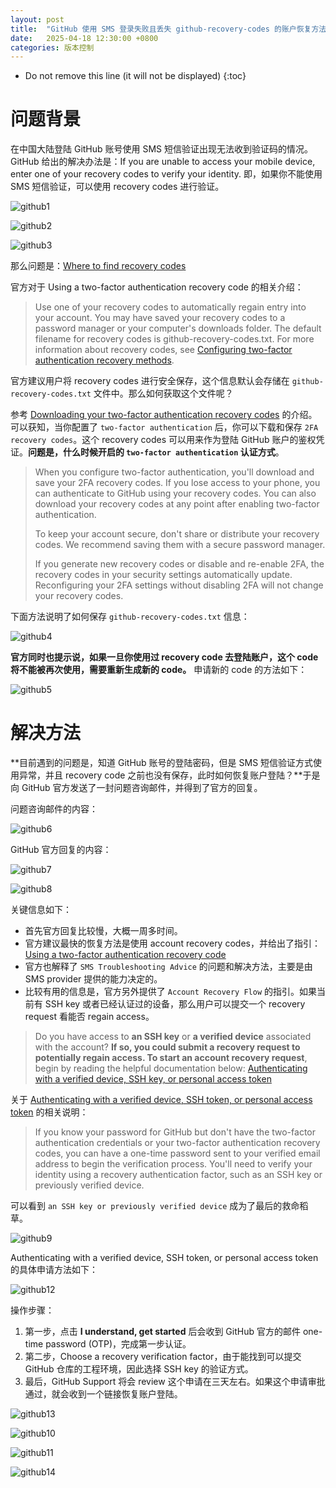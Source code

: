 ```yaml
---
layout: post
title:  "GitHub 使用 SMS 登录失败且丢失 github-recovery-codes 的账户恢复方法"
date:   2025-04-18 12:30:00 +0800
categories: 版本控制
---
```


* Do not remove this line (it will not be displayed)
{:toc}

# 问题背景

在中国大陆登陆 GitHub 账号使用 SMS 短信验证出现无法收到验证码的情况。GitHub 给出的解决办法是：If you are unable to access your mobile device, enter one of your recovery codes to verify your identity. 即，如果你不能使用 SMS 短信验证，可以使用 recovery codes 进行验证。

![github1](/assets/images/202504/github1.png)

![github2](/assets/images/202504/github2.png)

![github3](/assets/images/202504/github3.png)

那么问题是：[Where to find recovery codes](https://docs.github.com/en/authentication/securing-your-account-with-two-factor-authentication-2fa/recovering-your-account-if-you-lose-your-2fa-credentials#using-a-two-factor-authentication-recovery-code)

官方对于 Using a two-factor authentication recovery code 的相关介绍：

> Use one of your recovery codes to automatically regain entry into your account. You may have saved your recovery codes to a password manager or your computer's downloads folder. The default filename for recovery codes is github-recovery-codes.txt. For more information about recovery codes, see [Configuring two-factor authentication recovery methods](https://docs.github.com/en/authentication/securing-your-account-with-two-factor-authentication-2fa/configuring-two-factor-authentication-recovery-methods#downloading-your-two-factor-authentication-recovery-codes).

官方建议用户将 recovery codes 进行安全保存，这个信息默认会存储在 `github-recovery-codes.txt` 文件中。那么如何获取这个文件呢？

参考 [Downloading your two-factor authentication recovery codes](https://docs.github.com/en/authentication/securing-your-account-with-two-factor-authentication-2fa/configuring-two-factor-authentication-recovery-methods#downloading-your-two-factor-authentication-recovery-codes) 的介绍。可以获知，当你配置了 `two-factor authentication` 后，你可以下载和保存 `2FA recovery codes`。这个 recovery codes 可以用来作为登陆 GitHub 账户的鉴权凭证。**问题是，什么时候开启的 `two-factor authentication` 认证方式**。

> When you configure two-factor authentication, you'll download and save your 2FA recovery codes. If you lose access to your phone, you can authenticate to GitHub using your recovery codes. You can also download your recovery codes at any point after enabling two-factor authentication.
>
> To keep your account secure, don't share or distribute your recovery codes. We recommend saving them with a secure password manager.
>
> If you generate new recovery codes or disable and re-enable 2FA, the recovery codes in your security settings automatically update. Reconfiguring your 2FA settings without disabling 2FA will not change your recovery codes.

下面方法说明了如何保存 `github-recovery-codes.txt` 信息：

![github4](/assets/images/202504/github4.png)

**官方同时也提示说，如果一旦你使用过 recovery code 去登陆账户，这个 code 将不能被再次使用，需要重新生成新的 code。** 申请新的 code 的方法如下：

![github5](/assets/images/202504/github5.png)

# 解决方法

**目前遇到的问题是，知道 GitHub 账号的登陆密码，但是 SMS 短信验证方式使用异常，并且 recovery code 之前也没有保存，此时如何恢复账户登陆？**于是向 GitHub 官方发送了一封问题咨询邮件，并得到了官方的回复。

问题咨询邮件的内容：

![github6](/assets/images/202504/github6.png)


GitHub 官方回复的内容：

![github7](/assets/images/202504/github7.png)

![github8](/assets/images/202504/github8.png)

关键信息如下：

* 首先官方回复比较慢，大概一周多时间。
* 官方建议最快的恢复方法是使用 account recovery codes，并给出了指引：[Using a two-factor authentication recovery code](https://docs.github.com/authentication/securing-your-account-with-two-factor-authentication-2fa/recovering-your-account-if-you-lose-your-2fa-credentials#using-a-two-factor-authentication-recovery-code)
* 官方也解释了 `SMS Troubleshooting Advice` 的问题和解决方法，主要是由 SMS provider 提供的能力决定的。
* 比较有用的信息是，官方另外提供了 `Account Recovery Flow` 的指引。如果当前有 SSH key 或者已经认证过的设备，那么用户可以提交一个 recovery request 看能否 regain access。

> Do you have access to **an SSH key** or **a verified device** associated with the account? **If so, you could submit a recovery request to potentially regain access. To start an account recovery request**, begin by reading the helpful documentation below: [Authenticating with a verified device, SSH key, or personal access token](https://docs.github.com/github/authenticating-to-github/securing-your-account-with-two-factor-authentication-2fa/recovering-your-account-if-you-lose-your-2fa-credentials#authenticating-with-a-verified-device-ssh-token-or-personal-access-token)

关于 [Authenticating with a verified device, SSH token, or personal access token](https://docs.github.com/en/authentication/securing-your-account-with-two-factor-authentication-2fa/recovering-your-account-if-you-lose-your-2fa-credentials#authenticating-with-a-verified-device-ssh-token-or-personal-access-token) 的相关说明：

> If you know your password for GitHub but don't have the two-factor authentication credentials or your two-factor authentication recovery codes, you can have a one-time password sent to your verified email address to begin the verification process. You'll need to verify your identity using a recovery authentication factor, such as an SSH key or previously verified device.

可以看到 `an SSH key or previously verified device` 成为了最后的救命稻草。


![github9](/assets/images/202504/github9.png)


Authenticating with a verified device, SSH token, or personal access token 的具体申请方法如下：

![github12](/assets/images/202504/github12.png)

操作步骤：

1. 第一步，点击 **I understand, get started** 后会收到 GitHub 官方的邮件 one-time password (OTP)，完成第一步认证。
2. 第二步，Choose a recovery verification factor，由于能找到可以提交 GitHub 仓库的工程环境，因此选择 SSH key 的验证方式。
3. 最后，GitHub Support 将会 review 这个申请在三天左右。如果这个申请审批通过，就会收到一个链接恢复账户登陆。

![github13](/assets/images/202504/github13.png)

![github10](/assets/images/202504/github10.png)

![github11](/assets/images/202504/github11.png)

![github14](/assets/images/202504/github14.png)



